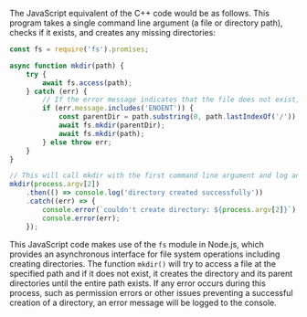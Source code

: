  The JavaScript equivalent of the C++ code would be as follows. This program takes a single command line argument (a file or directory path), checks if it exists, and creates any missing directories:

```javascript
const fs = require('fs').promises;

async function mkdir(path) {
    try {
        await fs.access(path);
    } catch (err) {
        // If the error message indicates that the file does not exist, create it.
        if (err.message.includes('ENOENT')) {
            const parentDir = path.substring(0, path.lastIndexOf('/'));
            await fs.mkdir(parentDir);
            await fs.mkdir(path);
        } else throw err;
    }
}

// This will call mkdir with the first command line argument and log any errors or success messages to stdout.
mkdir(process.argv[2])
    .then(() => console.log('directory created successfully'))
    .catch((err) => {
        console.error(`couldn't create directory: ${process.argv[2]}`);
        console.error(err);
    });
```

This JavaScript code makes use of the `fs` module in Node.js, which provides an asynchronous interface for file system operations including creating directories. The function `mkdir()` will try to access a file at the specified path and if it does not exist, it creates the directory and its parent directories until the entire path exists. If any error occurs during this process, such as permission errors or other issues preventing a successful creation of a directory, an error message will be logged to the console.
